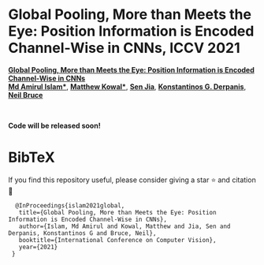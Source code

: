 #   Global Pooling, More than Meets the Eye: Position Information is Encoded Channel-Wise in CNNs, ICCV 2021

**[ Global Pooling, More than Meets the Eye: Position Information is Encoded Channel-Wise in CNNs](https://arxiv.org/abs/2108.07884)**
<br>
**[Md Amirul Islam*](https://www.cs.ryerson.ca/~amirul/)**, **[Matthew Kowal*](https://mkowal2.github.io/)**, **[Sen Jia](https://scholar.google.com/citations?user=WOsy1foAAAAJ&hl=en)**, **[Konstantinos G. Derpanis](https://www.cs.ryerson.ca/~kosta/)**, **[Neil Bruce](http://socs.uoguelph.ca/~brucen/)** 

<br>

**Code will be released soon!**
<br>

# BibTeX
If you find this repository useful, please consider giving a star :star: and citation :t-rex:


      @InProceedings{islam2021global,
       title={Global Pooling, More than Meets the Eye: Position Information is Encoded Channel-Wise in CNNs},
       author={Islam, Md Amirul and Kowal, Matthew and Jia, Sen and Derpanis, Konstantinos G and Bruce, Neil},
       booktitle={International Conference on Computer Vision},
       year={2021}
     }

